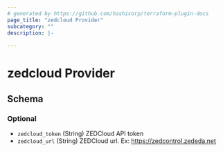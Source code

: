 ```yaml
---
# generated by https://github.com/hashicorp/terraform-plugin-docs
page_title: "zedcloud Provider"
subcategory: ""
description: |-
  
---
```


# zedcloud Provider





<!-- schema generated by tfplugindocs -->
## Schema

### Optional

- `zedcloud_token` (String) ZEDCloud API token
- `zedcloud_url` (String) ZEDCloud url. Ex: https://zedcontrol.zededa.net
